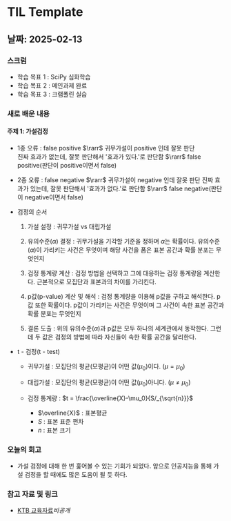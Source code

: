 # TIL Template

## 날짜: 2025-02-13

### 스크럼
- 학습 목표 1 : SciPy 심화학습
- 학습 목표 2 : 메인과제 완료
- 학습 목표 3 : 크램폴린 실습

### 새로 배운 내용
#### 주제 1: 가설검정
- 1종 오류 : false positive $\rarr$ 귀무가설이 positive 인데 잘못 판단</br>
    진짜 효과가 없는데, 잘못 판단해서 '효과가 있다.'로 판단함 $\rarr$ false positive(판단이 positive이면서 false)

- 2종 오류 : false negative $\rarr$ 귀무가설이 negative 인데 잘못 판단
    진짜 효과가 있는데, 잘못 판단해서 '효과가 없다.'로 판단함 $\rarr$ false negative(판단이 negative이면서 false)

- 검정의 순서
    1. 가설 설정 : 귀무가설 vs 대립가설

    2. 유의수준($\alpha$) 결정 : 귀무가설을 기각할 기준을 정하며 $\alpha$는 확률이다. 유의수준($\alpha$)이 가리키는 사건은 무엇이며 해당 사건을 품은 표본 공간과 확률 분포는 무엇인지

    3. 검정 통계량 계산 : 검정 방법을 선택하고 그에 대응하는 검정 통계량을 계산한다. 근본적으로 모집단과 표본과의 차이를 가리킨다.

    4. p값(p-value) 계산 및 해석 : 검정 통계량을 이용해 p값을 구하고 해석한다. p값 또한 확률이다. p값이 가리키는 사건은 무엇이며 그 사건이 속한 표본 공간과 확률 분포는 무엇인지

    5. 결론 도출 : 위의 유의수준($\alpha$)과 p값은 모두 하나의 세계관에서 동작한다. 그런데 두 값은 검정의 방법에 따라 자신들이 속한 확률 공간을 달리한다.

- t - 검정(t - test)
    - 귀무가설 : 모집단의 평균(모평균)이 어떤 값($\mu_0$)이다. ($\mu = \mu_0$)

    - 대립가설 : 모집단의 평균(모평균)이 어떤 값($\mu_0$)아니다. ($\mu \neq \mu_0$)

    - 검정 통계량 : $t = \frac{\overline{X}-\mu_0}{S/_{\sqrt{n}}}$</br>
        - $\overline{X}$ : 표본평균
        - $S$ : 표본 표준 편차
        - $n$ : 표본 크기


### 오늘의 회고
- 가설 검정에 대해 한 번 훑어볼 수 있는 기회가 되었다. 앞으로 인공지능을 통해 가설 검정을 할 때에도 많은 도움이 될 듯 하다.

### 참고 자료 및 링크
- [KTB 교육자료]()*비공개*

